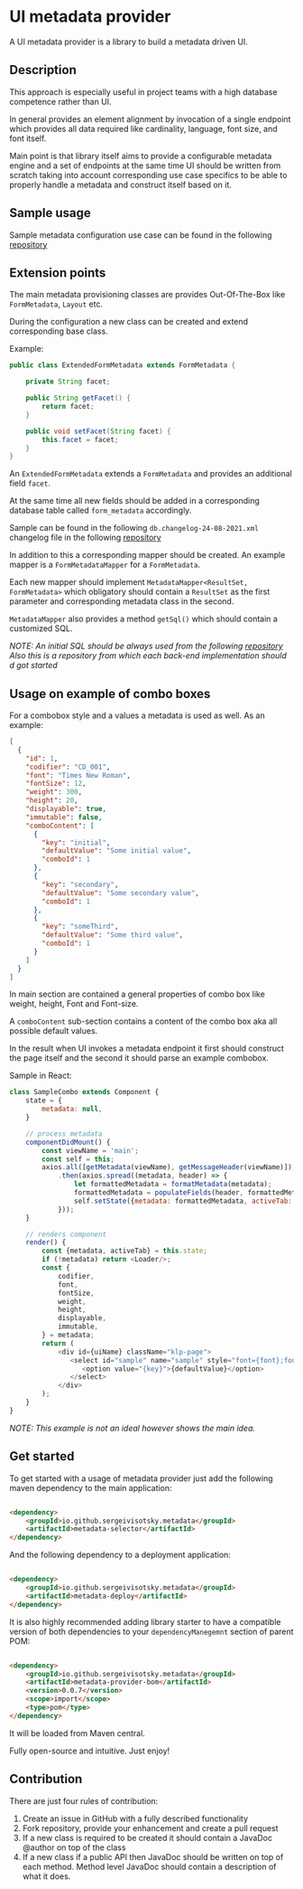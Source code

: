 # UI metadata provider

A UI metadata provider is a library to build a metadata driven UI.

## Description

This approach is especially useful in project teams with a high database competence rather than UI.

In general provides an element alignment by invocation of a single endpoint which provides all data required like
cardinality, language, font size, and font itself.

Main point is that library itself aims to provide a configurable metadata engine and a set of endpoints at the same time
UI should be written from scratch taking into account corresponding use case specifics to be able to properly handle a
metadata and construct itself based on it.

## Sample usage

Sample metadata configuration use case can be found in the
following [repository](https://github.com/sergeivisotsky/metadata-provider-demo)

## Extension points

The main metadata provisioning classes are provides Out-Of-The-Box like `FormMetadata`, `Layout` etc.

During the configuration a new class can be created and extend corresponding base class.

Example:

```java
public class ExtendedFormMetadata extends FormMetadata {

    private String facet;

    public String getFacet() {
        return facet;
    }

    public void setFacet(String facet) {
        this.facet = facet;
    }
}
```

An `ExtendedFormMetadata` extends a `FormMetadata` and provides an additional field `facet`.

At the same time all new fields should be added in a corresponding database table called `form_metadata` accordingly.

Sample can be found in the following `db.changelog-24-08-2021.xml` changelog file in the
following [repository](https://github.com/sergeivisotsky/metadata-provider-demo)

In addition to this a corresponding mapper should be created. An example mapper is a `FormMetadataMapper` for
a `FormMetadata`.

Each new mapper should implement `MetadataMapper<ResultSet, FormMetadata>` which obligatory should contain a `ResultSet`
as the first parameter and corresponding metadata class in the second.

`MetadataMapper` also provides a method `getSql()` which should contain a customized SQL.

_NOTE: An initial SQL should be always used from the
following [repository](https://github.com/sergeivisotsky/metadata-provider-demo) Also this is a repository from which
each back-end implementation should d got started_

## Usage on example of combo boxes

For a combobox style and a values a metadata is used as well. As an example:

```json
[
  {
    "id": 1,
    "codifier": "CD_001",
    "font": "Times New Roman",
    "fontSize": 12,
    "weight": 300,
    "height": 20,
    "displayable": true,
    "immutable": false,
    "comboContent": [
      {
        "key": "initial",
        "defaultValue": "Some initial value",
        "comboId": 1
      },
      {
        "key": "secondary",
        "defaultValue": "Some secondary value",
        "comboId": 1
      },
      {
        "key": "someThird",
        "defaultValue": "Some third value",
        "comboId": 1
      }
    ]
  }
]
```

In main section are contained a general properties of combo box like weight, height, Font and Font-size.

A `comboContent` sub-section contains a content of the combo box aka all possible default values.

In the result when UI invokes a metadata endpoint it first should construct the page itself and the second it should
parse an example combobox.

Sample in React:

```javascript
class SampleCombo extends Component {
    state = {
        metadata: null,
    }

    // process metadata
    componentDidMount() {
        const viewName = 'main';
        const self = this;
        axios.all([getMetadata(viewName), getMessageHeader(viewName)])
            .then(axios.spread((metadata, header) => {
                let formattedMetadata = formatMetadata(metadata);
                formattedMetadata = populateFields(header, formattedMetadata);
                self.setState({metadata: formattedMetadata, activeTab: formattedMetadata.sections.get('comboContent')});
            }));
    }

    // renders component
    render() {
        const {metadata, activeTab} = this.state;
        if (!metadata) return <Loader/>;
        const {
            codifier,
            font,
            fontSize,
            weight,
            height,
            displayable,
            immutable,
        } = metadata;
        return (
            <div id={uiName} className="klp-page">
               <select id="sample" name="sample" style="font={font};fontSize={fontSize};weight={weight};height={height}">
                  <option value="{key}">{defaultValue}</option>
               </select>
            </div>
        );
    }
}
```

_NOTE: This example is not an ideal however shows the main idea._

## Get started

To get started with a usage of metadata provider just add the following maven dependency to the main application:

```html

<dependency>
    <groupId>io.github.sergeivisotsky.metadata</groupId>
    <artifactId>metadata-selector</artifactId>
</dependency>
```

And the following dependency to a deployment application:

```html

<dependency>
    <groupId>io.github.sergeivisotsky.metadata</groupId>
    <artifactId>metadata-deploy</artifactId>
</dependency>
```

It is also highly recommended adding library starter to have a compatible version of both dependencies to
your `dependencyManegemnt` section of parent POM:

```html

<dependency>
    <groupId>io.github.sergeivisotsky.metadata</groupId>
    <artifactId>metadata-provider-bom</artifactId>
    <version>0.0.7</version>
    <scope>import</scope>
    <type>pom</type>
</dependency>
```

It will be loaded from Maven central.

Fully open-source and intuitive. Just enjoy!

## Contribution

There are just four rules of contribution:

1. Create an issue in GitHub with a fully described functionality
2. Fork repository, provide your enhancement and create a pull request
3. If a new class is required to be created it should contain a JavaDoc @author on top of the class
4. If a new class if a public API then JavaDoc should be written on top of each method. Method level JavaDoc should
   contain a description of what it does.
